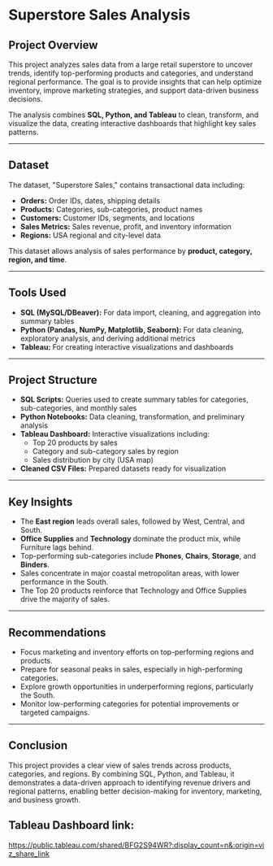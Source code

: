 # Superstore Sales Analysis

## Project Overview
This project analyzes sales data from a large retail superstore to uncover trends, identify top-performing products and categories, and understand regional performance. The goal is to provide insights that can help optimize inventory, improve marketing strategies, and support data-driven business decisions.

The analysis combines **SQL, Python, and Tableau** to clean, transform, and visualize the data, creating interactive dashboards that highlight key sales patterns.

---

## Dataset
The dataset, "Superstore Sales," contains transactional data including:

- **Orders:** Order IDs, dates, shipping details  
- **Products:** Categories, sub-categories, product names  
- **Customers:** Customer IDs, segments, and locations  
- **Sales Metrics:** Sales revenue, profit, and inventory information  
- **Regions:** USA regional and city-level data  

This dataset allows analysis of sales performance by **product, category, region, and time**.

---

## Tools Used
- **SQL (MySQL/DBeaver):** For data import, cleaning, and aggregation into summary tables  
- **Python (Pandas, NumPy, Matplotlib, Seaborn):** For data cleaning, exploratory analysis, and deriving additional metrics  
- **Tableau:** For creating interactive visualizations and dashboards  

---

## Project Structure
- **SQL Scripts:** Queries used to create summary tables for categories, sub-categories, and monthly sales  
- **Python Notebooks:** Data cleaning, transformation, and preliminary analysis  
- **Tableau Dashboard:** Interactive visualizations including:  
  - Top 20 products by sales  
  - Category and sub-category sales by region  
  - Sales distribution by city (USA map)  
- **Cleaned CSV Files:** Prepared datasets ready for visualization  

---

## Key Insights
- The **East region** leads overall sales, followed by West, Central, and South.  
- **Office Supplies** and **Technology** dominate the product mix, while Furniture lags behind.  
- Top-performing sub-categories include **Phones**, **Chairs**, **Storage**, and **Binders**.  
- Sales concentrate in major coastal metropolitan areas, with lower performance in the South.  
- The Top 20 products reinforce that Technology and Office Supplies drive the majority of sales.  

---

## Recommendations
- Focus marketing and inventory efforts on top-performing regions and products.  
- Prepare for seasonal peaks in sales, especially in high-performing categories.  
- Explore growth opportunities in underperforming regions, particularly the South.  
- Monitor low-performing categories for potential improvements or targeted campaigns.  

---

## Conclusion
This project provides a clear view of sales trends across products, categories, and regions. By combining SQL, Python, and Tableau, it demonstrates a data-driven approach to identifying revenue drivers and regional patterns, enabling better decision-making for inventory, marketing, and business growth.

## Tableau Dashboard link: 
https://public.tableau.com/shared/BFG2S94WR?:display_count=n&:origin=viz_share_link
